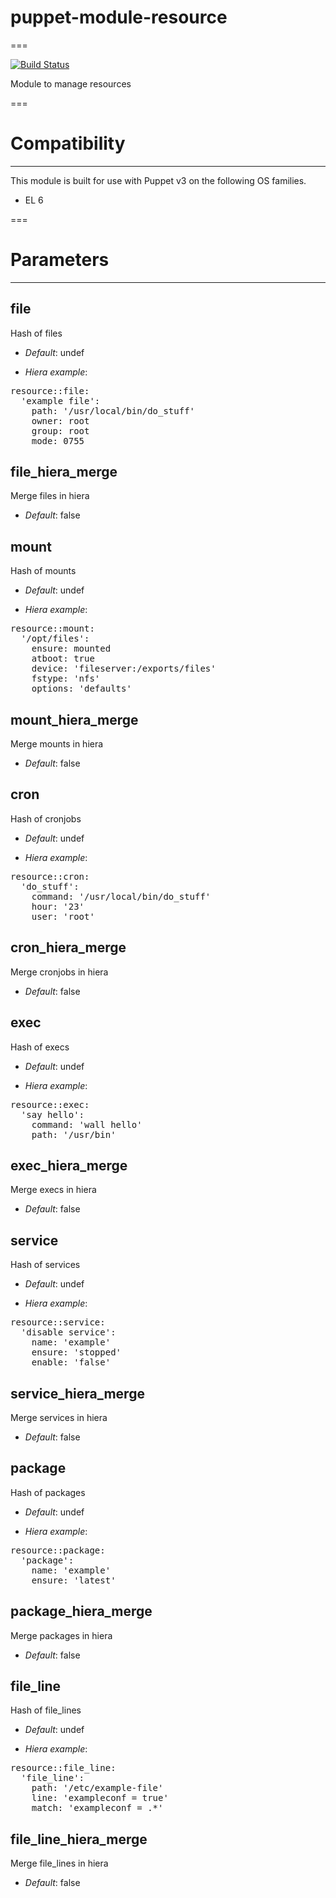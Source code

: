 # puppet-module-resource
===

[![Build Status](https://travis-ci.org/emahags/puppet-module-resource.png?branch=master)](https://travis-ci.org/emahags/puppet-module-resource)

Module to manage resources

===

# Compatibility
---------------
This module is built for use with Puppet v3 on the following OS families.

* EL 6

===

# Parameters
------------

file
----
Hash of files

- *Default*: undef

- *Hiera example*:
<pre>
resource::file:
  'example file':
    path: '/usr/local/bin/do_stuff'
    owner: root
    group: root
    mode: 0755
</pre>

file_hiera_merge
----------------
Merge files in hiera

- *Default*: false

mount
-----
Hash of mounts

- *Default*: undef

- *Hiera example*:
<pre>
resource::mount:
  '/opt/files':
    ensure: mounted
    atboot: true
    device: 'fileserver:/exports/files'
    fstype: 'nfs'
    options: 'defaults'
</pre>

mount_hiera_merge
-----------------
Merge mounts in hiera

- *Default*: false

cron
----
Hash of cronjobs

- *Default*: undef

- *Hiera example*:
<pre>
resource::cron:
  'do_stuff':
    command: '/usr/local/bin/do_stuff'
    hour: '23'
    user: 'root'
</pre>

cron_hiera_merge
----------------
Merge cronjobs in hiera

- *Default*: false

exec
----
Hash of execs

- *Default*: undef

- *Hiera example*:
<pre>
resource::exec:
  'say hello':
    command: 'wall hello'
    path: '/usr/bin'
</pre>

exec_hiera_merge
----------------
Merge execs in hiera

- *Default*: false

service
-------
Hash of services

- *Default*: undef

- *Hiera example*:
<pre>
resource::service:
  'disable service':
    name: 'example'
    ensure: 'stopped'
    enable: 'false'
</pre>

service_hiera_merge
-------------------
Merge services in hiera

- *Default*: false

package
-------
Hash of packages

- *Default*: undef

- *Hiera example*:
<pre>
resource::package:
  'package':
    name: 'example'
    ensure: 'latest'
</pre>

package_hiera_merge
-------------------
Merge packages in hiera

- *Default*: false

file_line
---------
Hash of file_lines

- *Default*: undef

- *Hiera example*:
<pre>
resource::file_line:
  'file_line':
    path: '/etc/example-file'
    line: 'exampleconf = true'
    match: 'exampleconf = .*'
</pre>

file_line_hiera_merge
-------------------
Merge file_lines in hiera

- *Default*: false
